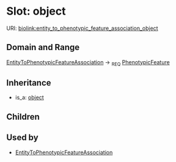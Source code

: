 # Slot: object




URI: [biolink:entity_to_phenotypic_feature_association_object](https://w3id.org/biolink/vocab/entity_to_phenotypic_feature_association_object)
## Domain and Range

[EntityToPhenotypicFeatureAssociation](EntityToPhenotypicFeatureAssociation.md) ->  <sub>REQ</sub> [PhenotypicFeature](PhenotypicFeature.md)
## Inheritance

 *  is_a: [object](object.md)
## Children

## Used by

 * [EntityToPhenotypicFeatureAssociation](EntityToPhenotypicFeatureAssociation.md)
